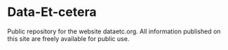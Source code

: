# Data-Et-cetera
Public repository for the website dataetc.org.  All information published on this site are freely available for public use.
